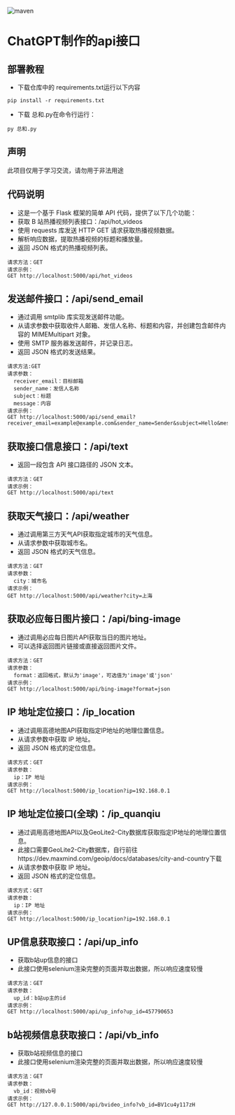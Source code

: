 ![maven](https://img.shields.io/badge/python-3.11%2B-blue)
# ChatGPT制作的api接口
## 部署教程
* 下载仓库中的 requirements.txt运行以下内容
```
pip install -r requirements.txt
```
* 下载 总和.py在命令行运行：
```
py 总和.py
```
## 声明

此项目仅用于学习交流，请勿用于非法用途

## 代码说明
* 这是一个基于 Flask 框架的简单 API 代码，提供了以下几个功能：
* 获取 B 站热播视频列表接口：/api/hot_videos
* 使用 requests 库发送 HTTP GET 请求获取热播视频数据。
* 解析响应数据，提取热播视频的标题和播放量。
* 返回 JSON 格式的热播视频列表。
```
请求方法：GET
请求示例：
GET http://localhost:5000/api/hot_videos
```

## 发送邮件接口：/api/send_email
* 通过调用 smtplib 库实现发送邮件功能。
* 从请求参数中获取收件人邮箱、发信人名称、标题和内容，并创建包含邮件内容的 MIMEMultipart 对象。
* 使用 SMTP 服务器发送邮件，并记录日志。
* 返回 JSON 格式的发送结果。
```
请求方法:GET
请求参数：
  receiver_email：目标邮箱
  sender_name：发信人名称
  subject：标题
  message：内容
请求示例：
GET http://localhost:5000/api/send_email?receiver_email=example@example.com&sender_name=Sender&subject=Hello&message=Hello%20World
```
## 获取接口信息接口：/api/text
* 返回一段包含 API 接口路径的 JSON 文本。
```
请求方法：GET
请求示例：
GET http://localhost:5000/api/text
```
## 获取天气接口：/api/weather
* 通过调用第三方天气API获取指定城市的天气信息。
* 从请求参数中获取城市名。
* 返回 JSON 格式的天气信息。
```
请求方法：GET
请求参数：
  city：城市名
请求示例：
GET http://localhost:5000/api/weather?city=上海
```

## 获取必应每日图片接口：/api/bing-image
* 通过调用必应每日图片API获取当日的图片地址。
* 可以选择返回图片链接或直接返回图片文件。
```
请求方法：GET
请求参数：
  format：返回格式，默认为'image'，可选值为'image'或'json'
请求示例：
GET http://localhost:5000/api/bing-image?format=json
```
## IP 地址定位接口：/ip_location
* 通过调用高德地图API获取指定IP地址的地理位置信息。
* 从请求参数中获取 IP 地址。
* 返回 JSON 格式的定位信息。
```
请求方式：GET
请求参数：
  ip：IP 地址
请求示例：
GET http://localhost:5000/ip_location?ip=192.168.0.1
```
## IP 地址定位接口(全球)：/ip_quanqiu
* 通过调用高德地图API以及GeoLite2-City数据库获取指定IP地址的地理位置信息。
* 此接口需要GeoLite2-City数据库，自行前往https://dev.maxmind.com/geoip/docs/databases/city-and-country下载
* 从请求参数中获取 IP 地址。
* 返回 JSON 格式的定位信息。
```
请求方式：GET
请求参数：
  ip：IP 地址
请求示例：
GET http://localhost:5000/ip_location?ip=192.168.0.1
```


## UP信息获取接口：/api/up_info
* 获取b站up信息的接口
* 此接口使用selenium渲染完整的页面并取出数据，所以响应速度较慢
```
请求方法：GET
请求参数：
  up_id：b站up主的id
请求示例：
GET http://localhost:5000/api/up_info?up_id=457790653
```

## b站视频信息获取接口：/api/vb_info
* 获取b站视频信息的接口
* 此接口使用selenium渲染完整的页面并取出数据，所以响应速度较慢
```
请求方法：GET
请求参数：
  vb_id：视频vb号
请求示例：
GET http://127.0.0.1:5000/api/bvideo_info?vb_id=BV1cu4y117zH
```
